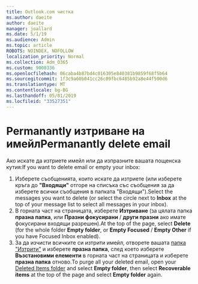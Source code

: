 ```yaml
---
title: Outlook.com чистка
ms.author: daeite
author: daeite
manager: joallard
ms.date: 5/1/19
ms.audience: Admin
ms.topic: article
ROBOTS: NOINDEX, NOFOLLOW
localization_priority: Normal
ms.collection: Adm_O365
ms.custom: 9000336
ms.openlocfilehash: 06caba4b87bd4c016305e840381b9859f68f5b64
ms.sourcegitcommit: 1f3c9a60b041cc26c09fbc6485b92a8e44f500d6
ms.translationtype: MT
ms.contentlocale: bg-BG
ms.lasthandoff: 05/01/2019
ms.locfileid: "33527351"
---
```

# <a name="permanantly-delete-email"></a><span data-ttu-id="9547d-102">Permanantly изтриване на имейл</span><span class="sxs-lookup"><span data-stu-id="9547d-102">Permanantly delete email</span></span>

<span data-ttu-id="9547d-103">Ако искате да изтриете имейл или да изпразните вашата пощенска кутия:</span><span class="sxs-lookup"><span data-stu-id="9547d-103">If you want to delete email or empty your inbox:</span></span>

1. <span data-ttu-id="9547d-104">Изберете съобщенията, които искате да изтриете (или изберете кръга до **"Входящи"** отгоре на списъка със съобщения за да изберете всички съобщения в папката "Входящи").</span><span class="sxs-lookup"><span data-stu-id="9547d-104">Select the messages you want to delete (or select the circle next to **Inbox** at the top of your message list to select all messages in your inbox).</span></span>
1. <span data-ttu-id="9547d-105">В горната част на страницата, изберете **Изтриване** (за цялата папка **празна папка**, или **Празни фокусирани** / **други празни** ако имате фокусирани входящи разрешен).</span><span class="sxs-lookup"><span data-stu-id="9547d-105">At the top of the page, select **Delete** (for the whole folder **Empty folder**, or **Empty Focused** / **Empty Other** if you have Focused Inbox enabled).</span></span>
1. <span data-ttu-id="9547d-106">За да изчисти всичките си изтрити имейл, отворете вашата [папка "Изтрити"](https://outlook.live.com/mail/deleteditems) и изберете **празна папка**, след което изберете **Възстановими елементи** в горната част на страницата и изберете **празна папка** отново.</span><span class="sxs-lookup"><span data-stu-id="9547d-106">To purge all your deleted email, open your [Deleted Items folder](https://outlook.live.com/mail/deleteditems) and select **Empty folder**, then select **Recoverable items** at the top of the page and select **Empty folder** again.</span></span>